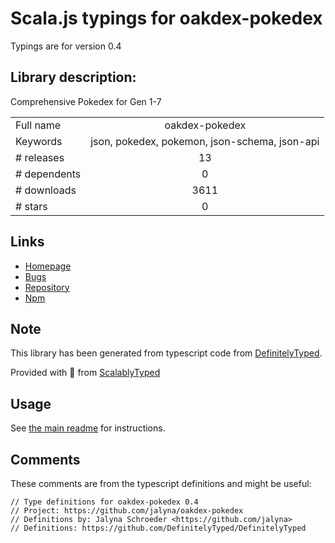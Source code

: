 
# Scala.js typings for oakdex-pokedex

Typings are for version 0.4

## Library description:
Comprehensive Pokedex for Gen 1-7

|                    |                 |
| ------------------ | :-------------: |
| Full name          | oakdex-pokedex |
| Keywords           | json, pokedex, pokemon, json-schema, json-api |
| # releases         | 13 |
| # dependents       | 0 |
| # downloads        | 3611 |
| # stars            | 0 |

## Links
- [Homepage](https://github.com/jalyna/oakdex-pokedex#readme)
- [Bugs](https://github.com/jalyna/oakdex-pokedex/issues)
- [Repository](https://github.com/jalyna/oakdex-pokedex)
- [Npm](https://www.npmjs.com/package/oakdex-pokedex)
    


## Note
This library has been generated from typescript code from [DefinitelyTyped](https://definitelytyped.org).

Provided with :purple_heart: from [ScalablyTyped](https://github.com/oyvindberg/ScalablyTyped)

## Usage
See [the main readme](../../readme.md) for instructions.

## Comments

These comments are from the typescript definitions and might be useful:
```
// Type definitions for oakdex-pokedex 0.4
// Project: https://github.com/jalyna/oakdex-pokedex
// Definitions by: Jalyna Schroeder <https://github.com/jalyna>
// Definitions: https://github.com/DefinitelyTyped/DefinitelyTyped

```

